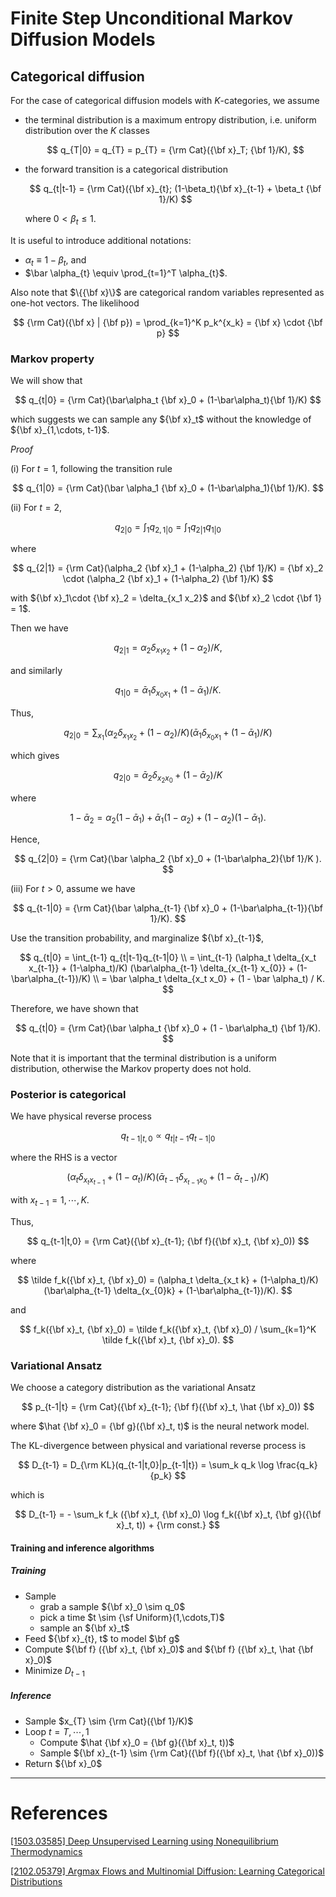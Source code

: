 # Finite Step Unconditional Markov Diffusion Models

## Categorical diffusion

For the case of categorical diffusion models with $K$-categories, we assume 

* the terminal distribution is a maximum entropy distribution, i.e. uniform distribution over the $K$ classes
  
  $$
  q_{T|0} = q_{T} = p_{T} = {\rm Cat}({\bf x}_T; {\bf 1}/K),
  $$

* the forward transition is a categorical distribution
  
  $$
  q_{t|t-1} = {\rm Cat}({\bf x}_{t}; (1-\beta_t){\bf x}_{t-1} + \beta_t {\bf 1}/K)
  $$
  
  where $0<\beta_{t} \le 1$.

It is useful to introduce additional notations:

* $\alpha_{t} \equiv 1 - \beta_{t}$, and
* $\bar \alpha_{t} \equiv \prod_{t=1}^T \alpha_{t}$.

Also note that $\{{\bf x}\}$ are categorical random variables represented as one-hot vectors. The likelihood

$$
{\rm Cat}({\bf x} | {\bf p}) = \prod_{k=1}^K p_k^{x_k} = {\bf x} \cdot {\bf p}
$$

### Markov property

We will show that 

$$
q_{t|0} = {\rm Cat}(\bar\alpha_t {\bf x}_0 + (1-\bar\alpha_t){\bf 1}/K)
$$

which suggests we can sample any ${\bf x}_t$ without the knowledge of ${\bf x}_{1,\cdots, t-1}$.

*Proof*

(i) For $t=1$, following the transition rule

$$
q_{1|0} = {\rm Cat}(\bar \alpha_1 {\bf x}_0 + (1-\bar\alpha_1){\bf 1}/K).
$$

(ii) For $t=2$,

$$
q_{2|0} = \int_1 q_{2, 1 | 0} = \int_1 q_{2|1}q_{1|0}
$$

where

$$
q_{2|1} = {\rm Cat}(\alpha_2 {\bf x}_1 + (1-\alpha_2) {\bf 1}/K) = {\bf x}_2 \cdot (\alpha_2 {\bf x}_1 + (1-\alpha_2) {\bf 1}/K)
$$

with ${\bf x}_1\cdot {\bf x}_2 = \delta_{x_1 x_2}$ and ${\bf x}_2 \cdot {\bf 1} = 1$. 

Then we have

$$
q_{2|1} = \alpha_2 \delta_{x_1 x_2} + (1-\alpha_2)/K,
$$

and similarly

$$
q_{1|0} = \bar \alpha_1 \delta_{x_0 x_1} + (1-\bar \alpha_1) / K.
$$

Thus, 

$$
q_{2|0} = \sum_{x_1} (\alpha_2 \delta_{x_1 x_2} + (1-\alpha_2)/K )(\bar \alpha_1 \delta_{x_0 x_1} + (1-\bar \alpha_1) / K)
$$

which gives

$$
q_{2|0} = \bar \alpha_2 \delta_{x_2 x_0} + (1-\bar\alpha_2)/K
$$

where 

$$
1-\bar\alpha_2 = \alpha_2 (1 - \bar\alpha_1) + \bar\alpha_1 (1-\alpha_2) + (1-\alpha_2)(1-\bar\alpha_1).
$$

Hence, 

$$
q_{2|0} = {\rm Cat}(\bar \alpha_2 {\bf x}_0 + (1-\bar\alpha_2){\bf 1}/K ).
$$

(iii) For $t > 0$, assume we have

$$
q_{t-1|0} = {\rm Cat}(\bar \alpha_{t-1} {\bf x}_0 + (1-\bar\alpha_{t-1}){\bf 1}/K).
$$

Use the transition probability, and marginalize ${\bf x}_{t-1}$,

$$
q_{t|0} 
= \int_{t-1} q_{t|t-1}q_{t-1|0} \\
= \int_{t-1} (\alpha_t \delta_{x_t x_{t-1}} + (1-\alpha_t)/K)
(\bar\alpha_{t-1} \delta_{x_{t-1} x_{0}} + (1-\bar\alpha_{t-1})/K) \\
= \bar \alpha_t \delta_{x_t x_0} + (1 - \bar \alpha_t) / K.
$$

Therefore, we have shown that

$$
q_{t|0} = {\rm Cat}(\bar \alpha_t {\bf x}_0 + (1 - \bar\alpha_t) {\bf 1}/K).
$$

Note that it is important that the terminal distribution is a uniform distribution, otherwise the Markov property does not hold.

### Posterior is categorical

We have physical reverse process

$$
q_{t-1|t, 0} \propto q_{t|t-1} q_{t-1 | 0}
$$

where the RHS is a vector

$$
(\alpha_t \delta_{x_t x_{t-1}} + (1-\alpha_t)/K)
(\bar\alpha_{t-1} \delta_{x_{t-1} x_{0}} + (1-\bar\alpha_{t-1})/K)
$$

with $x_{t-1} = 1, \cdots, K$.

Thus,

$$
q_{t-1|t,0} = {\rm Cat}({\bf x}_{t-1}; {\bf f}({\bf x}_t, {\bf x}_0))
$$

where

$$
\tilde f_k({\bf x}_t, {\bf x}_0) = (\alpha_t \delta_{x_t k} + (1-\alpha_t)/K)
(\bar\alpha_{t-1} \delta_{x_{0}k} + (1-\bar\alpha_{t-1})/K).
$$

and

$$
f_k({\bf x}_t, {\bf x}_0) = \tilde f_k({\bf x}_t, {\bf x}_0) / \sum_{k=1}^K
 \tilde f_k({\bf x}_t, {\bf x}_0).
$$

### Variational Ansatz

We choose a category distribution as the variational Ansatz

$$
p_{t-1|t} = {\rm Cat}({\bf x}_{t-1}; {\bf f}({\bf x}_t, \hat {\bf x}_0))
$$

where $\hat {\bf x}_0 = {\bf g}({\bf x}_t, t)$ is the neural network model.

The KL-divergence between physical and variational reverse process is

$$
D_{t-1} = D_{\rm KL}(q_{t-1|t,0}|p_{t-1|t}) = \sum_k q_k \log \frac{q_k}{p_k}
$$

which is

$$
D_{t-1} = - \sum_k f_k ({\bf x}_t, {\bf x}_0) \log f_k({\bf x}_t, {\bf g}({\bf x}_t, t)) + {\rm const.}
$$

#### Training and inference algorithms

##### Training

* Sample
  * grab a sample ${\bf x}_0 \sim q_0$ 
  * pick a time $t \sim {\sf Uniform}(1,\cdots,T)$
  * sample an ${\bf x}_t$
* Feed ${\bf x}_{t}, t$ to model $\bf g$
* Compute ${\bf f} ({\bf x}_t, {\bf x}_0)$ and ${\bf f} ({\bf x}_t, \hat {\bf x}_0)$
* Minimize $D_{t-1}$

##### Inference

* Sample $x_{T} \sim {\rm Cat}({\bf 1}/K)$
* Loop $t = T,\cdots, 1$
  * Compute $\hat {\bf x}_0 = {\bf g}({\bf x}_t, t))$
  * Sample ${\bf x}_{t-1} \sim {\rm Cat}({\bf f}({\bf x}_t, \hat {\bf x}_0))$
* Return ${\bf x}_0$

---

# References

[[1503.03585] Deep Unsupervised Learning using Nonequilibrium Thermodynamics](https://arxiv.org/abs/1503.03585)

[[2102.05379] Argmax Flows and Multinomial Diffusion: Learning Categorical Distributions](https://arxiv.org/abs/2102.05379)
